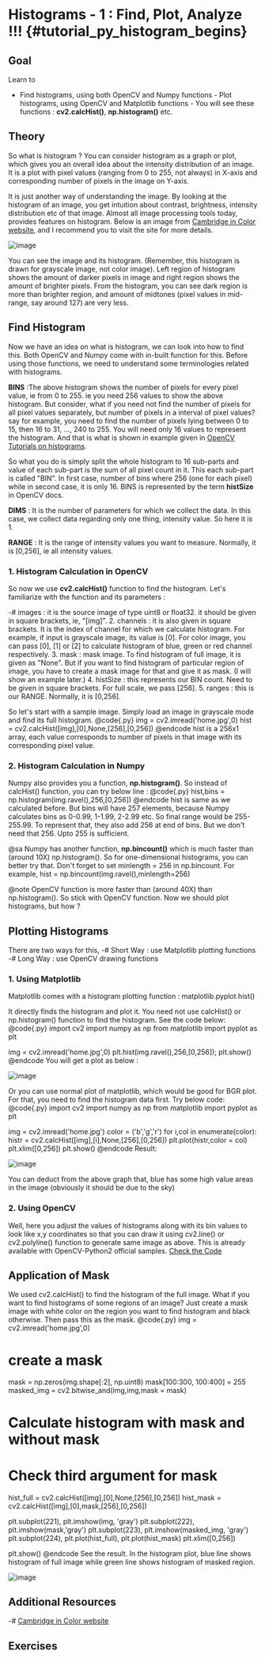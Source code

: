 Histograms - 1 : Find, Plot, Analyze !!! {#tutorial_py_histogram_begins}
========================================

Goal
----

Learn to
   -   Find histograms, using both OpenCV and Numpy functions
    -   Plot histograms, using OpenCV and Matplotlib functions
    -   You will see these functions : **cv2.calcHist()**, **np.histogram()** etc.

Theory
------

So what is histogram ? You can consider histogram as a graph or plot, which gives you an overall
idea about the intensity distribution of an image. It is a plot with pixel values (ranging from 0 to
255, not always) in X-axis and corresponding number of pixels in the image on Y-axis.

It is just another way of understanding the image. By looking at the histogram of an image, you get
intuition about contrast, brightness, intensity distribution etc of that image. Almost all image
processing tools today, provides features on histogram. Below is an image from [Cambridge in Color
website](http://www.cambridgeincolour.com/tutorials/histograms1.htm), and I recommend you to visit
the site for more details.

![image](images/histogram_sample.jpg)

You can see the image and its histogram. (Remember, this histogram is drawn for grayscale image, not
color image). Left region of histogram shows the amount of darker pixels in image and right region
shows the amount of brighter pixels. From the histogram, you can see dark region is more than
brighter region, and amount of midtones (pixel values in mid-range, say around 127) are very less.

Find Histogram
--------------

Now we have an idea on what is histogram, we can look into how to find this. Both OpenCV and Numpy
come with in-built function for this. Before using those functions, we need to understand some
terminologies related with histograms.

**BINS** :The above histogram shows the number of pixels for every pixel value, ie from 0 to 255. ie
you need 256 values to show the above histogram. But consider, what if you need not find the number
of pixels for all pixel values separately, but number of pixels in a interval of pixel values? say
for example, you need to find the number of pixels lying between 0 to 15, then 16 to 31, ..., 240 to
255. You will need only 16 values to represent the histogram. And that is what is shown in example
given in [OpenCV Tutorials on
histograms](http://docs.opencv.org/doc/tutorials/imgproc/histograms/histogram_calculation/histogram_calculation.html#histogram-calculation).

So what you do is simply split the whole histogram to 16 sub-parts and value of each sub-part is the
sum of all pixel count in it. This each sub-part is called "BIN". In first case, number of bins
where 256 (one for each pixel) while in second case, it is only 16. BINS is represented by the term
**histSize** in OpenCV docs.

**DIMS** : It is the number of parameters for which we collect the data. In this case, we collect
data regarding only one thing, intensity value. So here it is 1.

**RANGE** : It is the range of intensity values you want to measure. Normally, it is [0,256], ie all
intensity values.

### 1. Histogram Calculation in OpenCV

So now we use **cv2.calcHist()** function to find the histogram. Let's familiarize with the function
and its parameters :

-#  images : it is the source image of type uint8 or float32. it should be given in square brackets,
    ie, "[img]".
2.  channels : it is also given in square brackets. It is the index of channel for which we
    calculate histogram. For example, if input is grayscale image, its value is [0]. For color
    image, you can pass [0], [1] or [2] to calculate histogram of blue, green or red channel
    respectively.
3.  mask : mask image. To find histogram of full image, it is given as "None". But if you want to
    find histogram of particular region of image, you have to create a mask image for that and give
    it as mask. (I will show an example later.)
4.  histSize : this represents our BIN count. Need to be given in square brackets. For full scale,
    we pass [256].
5.  ranges : this is our RANGE. Normally, it is [0,256].

So let's start with a sample image. Simply load an image in grayscale mode and find its full
histogram.
@code{.py}
img = cv2.imread('home.jpg',0)
hist = cv2.calcHist([img],[0],None,[256],[0,256])
@endcode
hist is a 256x1 array, each value corresponds to number of pixels in that image with its
corresponding pixel value.

### 2. Histogram Calculation in Numpy

Numpy also provides you a function, **np.histogram()**. So instead of calcHist() function, you can
try below line :
@code{.py}
hist,bins = np.histogram(img.ravel(),256,[0,256])
@endcode
hist is same as we calculated before. But bins will have 257 elements, because Numpy calculates bins
as 0-0.99, 1-1.99, 2-2.99 etc. So final range would be 255-255.99. To represent that, they also add
256 at end of bins. But we don't need that 256. Upto 255 is sufficient.

@sa Numpy has another function, **np.bincount()** which is much faster than (around 10X)
np.histogram(). So for one-dimensional histograms, you can better try that. Don't forget to set
minlength = 256 in np.bincount. For example, hist = np.bincount(img.ravel(),minlength=256)

@note OpenCV function is more faster than (around 40X) than np.histogram(). So stick with OpenCV
function. Now we should plot histograms, but how ?

Plotting Histograms
-------------------

There are two ways for this,
   -#  Short Way : use Matplotlib plotting functions
    -#  Long Way : use OpenCV drawing functions

### 1. Using Matplotlib

Matplotlib comes with a histogram plotting function : matplotlib.pyplot.hist()

It directly finds the histogram and plot it. You need not use calcHist() or np.histogram() function
to find the histogram. See the code below:
@code{.py}
import cv2
import numpy as np
from matplotlib import pyplot as plt

img = cv2.imread('home.jpg',0)
plt.hist(img.ravel(),256,[0,256]); plt.show()
@endcode
You will get a plot as below :

![image](images/histogram_matplotlib.jpg)

Or you can use normal plot of matplotlib, which would be good for BGR plot. For that, you need to
find the histogram data first. Try below code:
@code{.py}
import cv2
import numpy as np
from matplotlib import pyplot as plt

img = cv2.imread('home.jpg')
color = ('b','g','r')
for i,col in enumerate(color):
    histr = cv2.calcHist([img],[i],None,[256],[0,256])
    plt.plot(histr,color = col)
    plt.xlim([0,256])
plt.show()
@endcode
Result:

![image](images/histogram_rgb_plot.jpg)

You can deduct from the above graph that, blue has some high value areas in the image (obviously it
should be due to the sky)

### 2. Using OpenCV

Well, here you adjust the values of histograms along with its bin values to look like x,y
coordinates so that you can draw it using cv2.line() or cv2.polyline() function to generate same
image as above. This is already available with OpenCV-Python2 official samples. [Check the
Code](https://github.com/Itseez/opencv/raw/master/samples/python2/hist.py)

Application of Mask
-------------------

We used cv2.calcHist() to find the histogram of the full image. What if you want to find histograms
of some regions of an image? Just create a mask image with white color on the region you want to
find histogram and black otherwise. Then pass this as the mask.
@code{.py}
img = cv2.imread('home.jpg',0)

# create a mask
mask = np.zeros(img.shape[:2], np.uint8)
mask[100:300, 100:400] = 255
masked_img = cv2.bitwise_and(img,img,mask = mask)

# Calculate histogram with mask and without mask
# Check third argument for mask
hist_full = cv2.calcHist([img],[0],None,[256],[0,256])
hist_mask = cv2.calcHist([img],[0],mask,[256],[0,256])

plt.subplot(221), plt.imshow(img, 'gray')
plt.subplot(222), plt.imshow(mask,'gray')
plt.subplot(223), plt.imshow(masked_img, 'gray')
plt.subplot(224), plt.plot(hist_full), plt.plot(hist_mask)
plt.xlim([0,256])

plt.show()
@endcode
See the result. In the histogram plot, blue line shows histogram of full image while green line
shows histogram of masked region.

![image](images/histogram_masking.jpg)

Additional Resources
--------------------

-#  [Cambridge in Color website](http://www.cambridgeincolour.com/tutorials/histograms1.htm)

Exercises
---------
